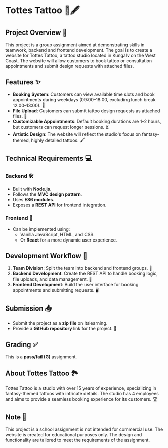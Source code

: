 # Tottes Tattoo 🎨🖋️

## Project Overview 🌟

This project is a group assignment aimed at demonstrating skills in teamwork, backend and frontend development. The goal is to create a website for Tottes Tattoo, a tattoo studio located in Kungälv on the West Coast. The website will allow customers to book tattoo or consultation appointments and submit design requests with attached files.

## Features ✨

- **Booking System**: Customers can view available time slots and book appointments during weekdays (09:00–18:00, excluding lunch break 12:00–13:00). 📅
- **File Upload**: Customers can submit tattoo design requests as attached files. 📎
- **Customizable Appointments**: Default booking durations are 1–2 hours, but customers can request longer sessions. ⏳
- **Artistic Design**: The website will reflect the studio's focus on fantasy-themed, highly detailed tattoos. 🖌️

## Technical Requirements 💻

### Backend 🛠️

- Built with **Node.js**.
- Follows the **MVC design pattern**.
- Uses **ES6 modules**.
- Exposes a **REST API** for frontend integration.

### Frontend 🎨

- Can be implemented using:
  - Vanilla JavaScript, HTML, and CSS.
  - Or **React** for a more dynamic user experience.

## Development Workflow 🚀

1. **Team Division**: Split the team into backend and frontend groups. 👥
2. **Backend Development**: Create the REST API to handle booking logic, file uploads, and data management. 🔧
3. **Frontend Development**: Build the user interface for booking appointments and submitting requests. 🖥️

## Submission 📤

- Submit the project as a **zip file** on itslearning.
- Provide a **GitHub repository** link for the project. 🔗

## Grading ✅

This is a **pass/fail (G)** assignment.

## About Tottes Tattoo 🏞️

Tottes Tattoo is a studio with over 15 years of experience, specializing in fantasy-themed tattoos with intricate details. The studio has 4 employees and aims to provide a seamless booking experience for its customers. 🏆

## Note 📝

This project is a school assignment is not intended for commercial use. The website is created for educational purposes only. The design and functionality are tailored to meet the requirements of the assignment.
